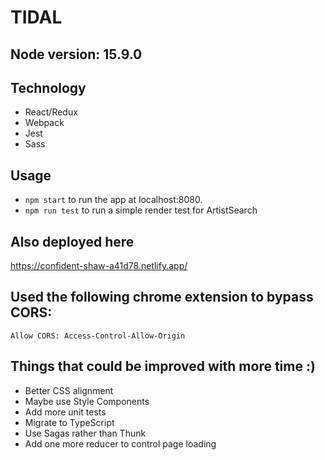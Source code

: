 # TIDAL

## Node version: 15.9.0

## Technology

* React/Redux
* Webpack
* Jest
* Sass

## Usage

* `npm start` to run the app at localhost:8080.
* `npm run test` to run a simple render test for ArtistSearch

## Also deployed here
https://confident-shaw-a41d78.netlify.app/

## Used the following chrome extension to bypass CORS:
`Allow CORS: Access-Control-Allow-Origin`

## Things that could be improved with more time :)

* Better CSS alignment
* Maybe use Style Components
* Add more unit tests
* Migrate to TypeScript
* Use Sagas rather than Thunk
* Add one more reducer to control page loading